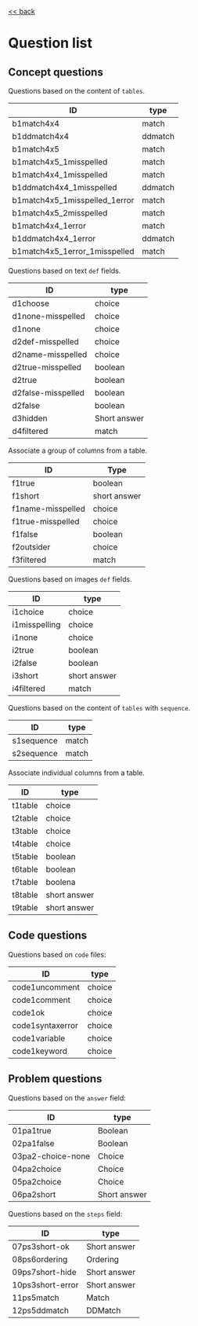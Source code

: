 [<< back](../README.md)

# Question list

## Concept questions

Questions based on the content of `tables`.

| ID                            | type    |
| ----------------------------- | ------- |
| b1match4x4                    | match   |
| b1ddmatch4x4                  | ddmatch |
| b1match4x5                    | match   |
| b1match4x5_1misspelled        | match   |
| b1match4x4_1misspelled        | match   |
| b1ddmatch4x4_1misspelled      | ddmatch |
| b1match4x5_1misspelled_1error | match   |
| b1match4x5_2misspelled        | match   |
| b1match4x4_1error             | match   |
| b1ddmatch4x4_1error           | ddmatch |
| b1match4x5_1error_1misspelled | match   |

Questions based on text `def` fields.

| ID                 | type    |
| ------------------ | ------- |
| d1choose           | choice  |
| d1none-misspelled  | choice  |
| d1none             | choice  |
| d2def-misspelled   | choice  |
| d2name-misspelled  | choice  |
| d2true-misspelled  | boolean |
| d2true             | boolean |
| d2false-misspelled | boolean |
| d2false            | boolean |
| d3hidden           | Short answer |
| d4filtered         | match  |

Associate a group of columns from a table.

| ID                | Type    |
| ----------------- | ------- |
| f1true            | boolean |
| f1short           | short answer |
| f1name-misspelled | choice  |
| f1true-misspelled | choice  |
| f1false           | boolean |
| f2outsider        | choice  |
| f3filtered        | match   |

Questions based on images `def` fields.

| ID            | type   |
| ------------- | ------ |
| i1choice      | choice |
| i1misspelling | choice |
| i1none        | choice |
| i2true        | boolean |
| i2false       | boolean |
| i3short       | short answer |
| i4filtered    | match |

Questions based on the content of `tables` with `sequence`.

| ID         | type  |
| ---------- | ----- |
| s1sequence | match |
| s2sequence | match |

Associate individual columns from a table.

| ID      | type |
| ------- | ------- |
| t1table | choice  |
| t2table | choice  |
| t3table | choice  |
| t4table | choice  |
| t5table | boolean |
| t6table | boolean |
| t7table | boolena |
| t8table | short answer |
| t9table | short answer |

## Code questions

Questions based on `code` files:

| ID               | type   |
| ---------------- | ------ |
| code1uncomment   | choice |
| code1comment     | choice |
| code1ok          | choice |
| code1syntaxerror | choice |
| code1variable    | choice |
| code1keyword     | choice |

## Problem questions

Questions based on the `answer` field:

| ID                | type         |
| ----------------- | ------------ |
| 01pa1true         | Boolean      |
| 02pa1false        | Boolean      |
| 03pa2-choice-none | Choice       |
| 04pa2choice       | Choice       |
| 05pa2choice       | Choice       |
| 06pa2short        | Short answer |

Questions based on the `steps` field:

| ID                | type         |
| ----------------- | ------------ |
| 07ps3short-ok     | Short answer |
| 08ps6ordering     | Ordering     |
| 09ps7short-hide   | Short answer |
| 10ps3short-error  | Short answer |
| 11ps5match        | Match        |
| 12ps5ddmatch      | DDMatch      |
